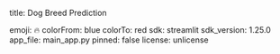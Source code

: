 title: Dog Breed Prediction

emoji: 🔥
colorFrom: blue
colorTo: red
sdk: streamlit
sdk_version: 1.25.0
app_file: main_app.py
pinned: false
license: unlicense
